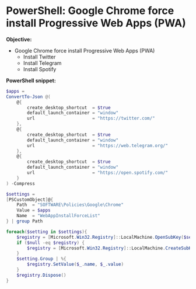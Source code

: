 # PowerShell: Google Chrome force install Progressive Web Apps (PWA)

<b>Objective:</b>

* Google Chrome force install Progressive Web Apps (PWA)
    * Install Twitter
    * Install Telegram
    * Install Spotify

<b>PowerShell snippet:</b>

```powershell
$apps =
ConvertTo-Json @(
    @{
        create_desktop_shortcut  = $true
        default_launch_container = "window"  
        url                      = "https://twitter.com/"
    },
    @{
        create_desktop_shortcut  = $true
        default_launch_container = "window"  
        url                      = "https://web.telegram.org/"
    },
    @{
        create_desktop_shortcut  = $true
        default_launch_container = "window"  
        url                      = "https://open.spotify.com/"
    }
) -Compress

$settings = 
[PSCustomObject]@{
    Path  = "SOFTWARE\Policies\Google\Chrome"
    Value = $apps
    Name  = "WebAppInstallForceList"
} | group Path

foreach($setting in $settings){
    $registry = [Microsoft.Win32.Registry]::LocalMachine.OpenSubKey($setting.Name, $true)
    if ($null -eq $registry) {
        $registry = [Microsoft.Win32.Registry]::LocalMachine.CreateSubKey($setting.Name, $true)
    }
    $setting.Group | %{
        $registry.SetValue($_.name, $_.value)
    }
    $registry.Dispose()
}
```
